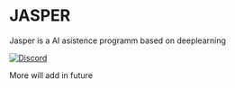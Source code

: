 
# JASPER
Jasper is a AI asistence programm based on deeplearning

[![Discord](https://discordapp.com/api/guilds/267624335836053506/embed.png)](https://discord.gg/j3tfJGC)

More will add in future

